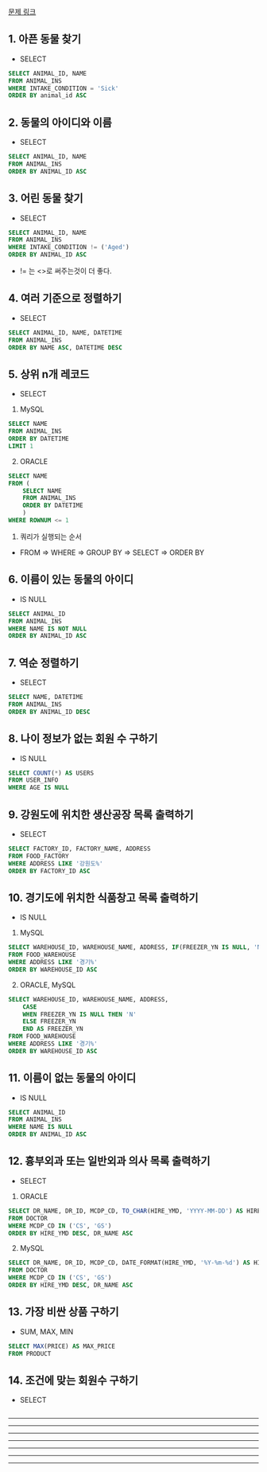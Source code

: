 [문제 링크](https://school.programmers.co.kr/learn/challenges?tab=all_challenges&order=acceptance_desc&page=1&languages=mysql&levels=1)


## 1. 아픈 동물 찾기
+ SELECT
```sql
SELECT ANIMAL_ID, NAME
FROM ANIMAL_INS
WHERE INTAKE_CONDITION = 'Sick'
ORDER BY animal_id ASC
```

## 2. 동물의 아이디와 이름
+ SELECT
```sql
SELECT ANIMAL_ID, NAME
FROM ANIMAL_INS
ORDER BY ANIMAL_ID ASC
```

## 3. 어린 동물 찾기
+ SELECT
```sql
SELECT ANIMAL_ID, NAME
FROM ANIMAL_INS
WHERE INTAKE_CONDITION != ('Aged')
ORDER BY ANIMAL_ID ASC
```
+ != 는 <>로 써주는것이 더 좋다.

## 4. 여러 기준으로 정렬하기
+ SELECT
```sql
SELECT ANIMAL_ID, NAME, DATETIME
FROM ANIMAL_INS
ORDER BY NAME ASC, DATETIME DESC
```

## 5. 상위 n개 레코드
+ SELECT
1. MySQL
```sql
SELECT NAME
FROM ANIMAL_INS
ORDER BY DATETIME
LIMIT 1
```
2. ORACLE
```sql
SELECT NAME
FROM (
    SELECT NAME
    FROM ANIMAL_INS
    ORDER BY DATETIME
    )
WHERE ROWNUM <= 1
```
1. 쿼리가 실행되는 순서
- FROM => WHERE => GROUP BY => SELECT => ORDER BY

## 6. 이름이 있는 동물의 아이디
- IS NULL
```sql
SELECT ANIMAL_ID
FROM ANIMAL_INS
WHERE NAME IS NOT NULL
ORDER BY ANIMAL_ID ASC
```

## 7. 역순 정렬하기
- SELECT
```sql
SELECT NAME, DATETIME
FROM ANIMAL_INS
ORDER BY ANIMAL_ID DESC
```

## 8. 나이 정보가 없는 회원 수 구하기
- IS NULL
```sql
SELECT COUNT(*) AS USERS
FROM USER_INFO
WHERE AGE IS NULL
```

## 9. 강원도에 위치한 생산공장 목록 출력하기
- SELECT
```sql
SELECT FACTORY_ID, FACTORY_NAME, ADDRESS
FROM FOOD_FACTORY
WHERE ADDRESS LIKE '강원도%'
ORDER BY FACTORY_ID ASC
```

## 10. 경기도에 위치한 식품창고 목록 출력하기
- IS NULL
1. MySQL
```sql
SELECT WAREHOUSE_ID, WAREHOUSE_NAME, ADDRESS, IF(FREEZER_YN IS NULL, 'N', FREEZER_YN) AS FREEZER_YN
FROM FOOD_WAREHOUSE
WHERE ADDRESS LIKE '경기%'
ORDER BY WAREHOUSE_ID ASC
```
2. ORACLE, MySQL
```sql
SELECT WAREHOUSE_ID, WAREHOUSE_NAME, ADDRESS,
    CASE
    WHEN FREEZER_YN IS NULL THEN 'N'
    ELSE FREEZER_YN
    END AS FREEZER_YN
FROM FOOD_WAREHOUSE
WHERE ADDRESS LIKE '경기%'
ORDER BY WAREHOUSE_ID ASC
```

## 11. 이름이 없는 동물의 아이디
- IS NULL
```sql
SELECT ANIMAL_ID
FROM ANIMAL_INS
WHERE NAME IS NULL
ORDER BY ANIMAL_ID ASC
```

## 12. 흉부외과 또는 일반외과 의사 목록 출력하기
- SELECT
1. ORACLE
```sql
SELECT DR_NAME, DR_ID, MCDP_CD, TO_CHAR(HIRE_YMD, 'YYYY-MM-DD') AS HIRE_YMD
FROM DOCTOR
WHERE MCDP_CD IN ('CS', 'GS')
ORDER BY HIRE_YMD DESC, DR_NAME ASC
```
2. MySQL
```sql
SELECT DR_NAME, DR_ID, MCDP_CD, DATE_FORMAT(HIRE_YMD, '%Y-%m-%d') AS HIRE_YMD
FROM DOCTOR
WHERE MCDP_CD IN ('CS', 'GS')
ORDER BY HIRE_YMD DESC, DR_NAME ASC
```

## 13. 가장 비싼 상품 구하기
- SUM, MAX, MIN
```sql
SELECT MAX(PRICE) AS MAX_PRICE
FROM PRODUCT
```

## 14. 조건에 맞는 회원수 구하기
- SELECT
```sql

```


---
---
---
---
---
---
---
